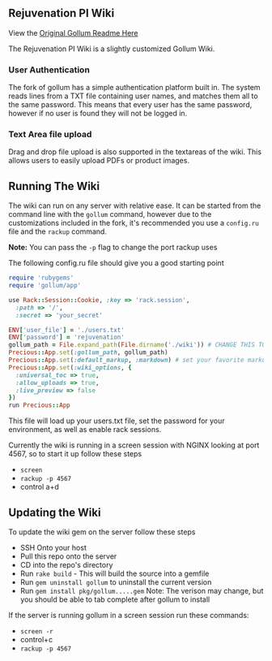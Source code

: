 ## Rejuvenation PI Wiki

View the [Original Gollum Readme Here](http://www.github.com/gollum/gollum)

The Rejuvenation PI Wiki is a slightly customized Gollum Wiki.

### User Authentication

The fork of gollum has a simple authentication platform built in. The system reads lines from a TXT file containing user names, and matches them all to the same password. This means that every user has the same password, however if no user is found they will not be logged in.

### Text Area file upload

Drag and drop file upload is also supported in the textareas of the wiki. This allows users to easily upload PDFs or product images.

## Running The Wiki

The wiki can run on any server with relative ease. It can be started from the command line with the `gollum` command, however due to the customizations included in the fork, it's recommended you use a `config.ru` file and the `rackup` command.

**Note:** You can pass the `-p` flag to change the port rackup uses

The following config.ru file should give you a good starting point

```ruby
require 'rubygems'
require 'gollum/app'

use Rack::Session::Cookie, :key => 'rack.session',
  :path => '/',
  :secret => 'your_secret'

ENV['user_file'] = './users.txt'
ENV['password'] = 'rejuvenation'
gollum_path = File.expand_path(File.dirname('./wiki')) # CHANGE THIS TO POINT TO YOUR OWN WIKI REPO
Precious::App.set(:gollum_path, gollum_path)
Precious::App.set(:default_markup, :markdown) # set your favorite markup language
Precious::App.set(:wiki_options, {
  :universal_toc => true,
  :allow_uploads => true,
  :live_preview => false
})
run Precious::App
```

This file will load up your users.txt file, set the password for your environment, as well as enable rack sessions.

Currently the wiki is running in a screen session with NGINX looking at port 4567, so to start it up follow these steps

  - `screen`
  - `rackup -p 4567`
  - control a+d

## Updating the Wiki

To update the wiki gem on the server follow these steps

  - SSH Onto your host
  - Pull this repo onto the server
  - CD into the repo's directory
  - Run `rake build` - This will build the source into a gemfile
  - Run `gem uninstall gollum` to uninstall the current version
  - Run `gem install pkg/gollum.....gem` Note: The verison may change, but you should be able to tab complete after gollum to install

If the server is running gollum in a screen session run these commands:
  - `screen -r`
  - control+c
  - `rackup -p 4567`
